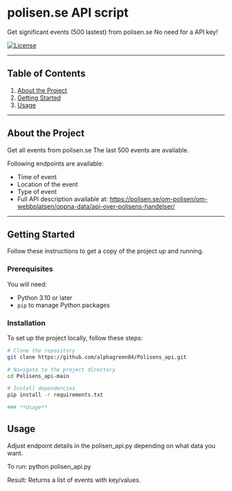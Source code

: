 # **polisen.se API script**

Get significant events (500 lastest) from polisen.se
No need for a API key!

[![License](https://img.shields.io/badge/license-MIT-blue.svg)](LICENSE)

---

## **Table of Contents**

1. [About the Project](#about-the-project)
2. [Getting Started](#getting-started)
3. [Usage](#usage)


---

## **About the Project**
Get all events from polisen.se 
The last 500 events are available. 

Following endpoints are available:
- Time of event 
- Location of the event
- Type of event
- Full API description available at: https://polisen.se/om-polisen/om-webbplatsen/oppna-data/api-over-polisens-handelser/

---

## **Getting Started**

Follow these instructions to get a copy of the project up and running.

### **Prerequisites**

You will need:
- Python 3.10 or later
- `pip` to manage Python packages

### **Installation**

To set up the project locally, follow these steps:

```bash
# Clone the repository
git clone https://github.com/alphagreen84/Polisens_api.git

# Navigate to the project directory
cd Polisens_api-main

# Install dependencies
pip install -r requirements.txt

### **Usage**
```


## Usage
Adjust endpoint details in the polisen_api.py depending on what data you want.

To run:
python polisen_api.py

Result:
Returns a list of events with key/values.
